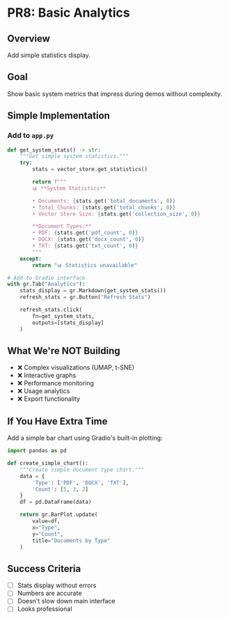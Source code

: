 # PR8: Basic Analytics

## Overview

Add simple statistics display.

## Goal

Show basic system metrics that impress during demos without complexity.

## Simple Implementation

### Add to `app.py`

```python
def get_system_stats() -> str:
    """Get simple system statistics."""
    try:
        stats = vector_store.get_statistics()

        return f"""
        📊 **System Statistics**

        • Documents: {stats.get('total_documents', 0)}
        • Total Chunks: {stats.get('total_chunks', 0)}
        • Vector Store Size: {stats.get('collection_size', 0)}

        **Document Types:**
        • PDF: {stats.get('pdf_count', 0)}
        • DOCX: {stats.get('docx_count', 0)}
        • TXT: {stats.get('txt_count', 0)}
        """
    except:
        return "📊 Statistics unavailable"

# Add to Gradio interface
with gr.Tab("Analytics"):
    stats_display = gr.Markdown(get_system_stats())
    refresh_stats = gr.Button("Refresh Stats")

    refresh_stats.click(
        fn=get_system_stats,
        outputs=[stats_display]
    )
```

## What We're NOT Building

- ❌ Complex visualizations (UMAP, t-SNE)
- ❌ Interactive graphs
- ❌ Performance monitoring
- ❌ Usage analytics
- ❌ Export functionality

## If You Have Extra Time

Add a simple bar chart using Gradio's built-in plotting:

```python
import pandas as pd

def create_simple_chart():
    """Create simple document type chart."""
    data = {
        'Type': ['PDF', 'DOCX', 'TXT'],
        'Count': [5, 3, 2]
    }
    df = pd.DataFrame(data)

    return gr.BarPlot.update(
        value=df,
        x="Type",
        y="Count",
        title="Documents by Type"
    )
```

## Success Criteria

- [ ] Stats display without errors
- [ ] Numbers are accurate
- [ ] Doesn't slow down main interface
- [ ] Looks professional
